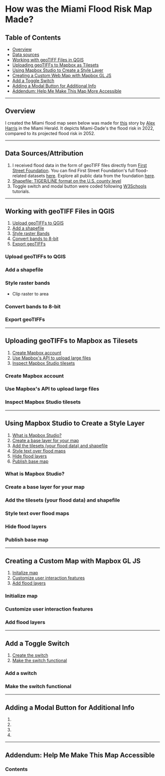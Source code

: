 # How was the Miami Flood Risk Map Made?

## Table of Contents

- [Overview](#overview)
- [Data sources](#data-sources)
- [Working with geoTIFF Files in QGIS](#working-with-geotiff-files-in-qgis)
- [Uploading geoTIFFs to Mapbox as Tilesets](#uploading-geotiffs-to-mapbox-as-tilesets)
- [Using Mapbox Studio to Create a Style Layer](#using-mapbox-studio-to-create-a-style-layer)
- [Creating a Custom Web Map with Mapbox GL JS](#creating-a-custom-map-with-mapbox-gl-js)
- [Add a Toggle Switch](#add-a-toggle-switch)
- [Adding a Modal Button for Additional Info](#adding-a-modal-button-for-additional-info)
- [Addendum: Help Me Make This Map More Accessible](#addendum-help-me-make-this-map-accessible)
---

## Overview  

I created the Miami flood map seen below was made for [this]() story by [Alex Harris]() in the Miami Herald. It depicts Miami-Dade's the flood risk in 2022, compared to its projected flood risk in 2052. 

---

## Data Sources/Attribution

1. I received flood data in the form of geoTIFF files directly from [First Street Foundation](https://firststreet.org/). You can find First Street Foundation's full flood-related datasets [here](https://livingatlas.arcgis.com/en/browse/?q=%22First%20Street%22#d=2&q=%22First%20Street%22&type=layers&srt=name). Explore all public data from the foundation [here](https://firststreet.org/data-access/public-access/).
2. [Shapefile: TIGER/LINE format on the U.S. county level](https://www.census.gov/geographies/mapping-files/time-series/geo/tiger-line-file.html)
3. Toggle switch and modal button were coded following [W3Schools](https://www.w3schools.com/) tutorials. 
---

## Working with geoTIFF Files in QGIS

1. [Upload geoTIFFs to QGIS](#upload-geotiffs-to-qgis)
2. [Add a shapefile](#add-a-shapefile)
3. [Style raster Bands](#style-raster-bands)
4. [Convert bands to 8-bit](#convert-bands-to-8-bit)
5. [Export geoTIFFs](#export-geotiffs)


### **Upload geoTIFFs to QGIS**

### **Add a shapefile**

### **Style raster bands**

- Clip raster to area

### **Convert bands to 8-bit**

### **Export geoTIFFs**


---
## Uploading geoTIFFs to Mapbox as Tilesets

1. [Create Mapbox account](#create-mapbox-account)
2. [Use Mapbox's API to upload large files](#use-mapboxs-api-to-upload-large-files)
3. [Inspect Mapbox Studio tilesets](#inspect-mapbox-studio-tilesets)

### **Create Mapbox account**

### **Use Mapbox's API to upload large files**

### **Inspect Mapbox Studio tilesets**


---

## Using Mapbox Studio to Create a Style Layer

1. [What is Mapbox Studio?](#what-is-mapbox-studio)
2. [Create a base layer for your map](#create-a-base-layer-for-your-map)
3. [Add the tilesets (your flood data) and shapefile](#add-the-tilesets-your-flood-data-and-shapefile)
4. [Style text over flood maps](#style-text-over-flood-maps)
5. [Hide flood layers](#hide-flood-layers)
6. [Publish base map](#publish-base-map)

### **What is Mapbox Studio?**

### **Create a base layer for your map**

### **Add the tilesets (your flood data) and shapefile**

### **Style text over flood maps**

### **Hide flood layers**

### **Publish base map**

---

## Creating a Custom Map with Mapbox GL JS

1. [Initalize map](#initialize-map)
2. [Customize user interaction features](#customize-user-interaction-features)
3. [Add flood layers](#add-flood-layers)


### **Initialize map**

### **Customize user interaction features**

### **Add flood layers**

---

## Add a Toggle Switch
1. [Create the switch](#add-a-switch)
2. [Make the switch functional](#make-the-switch-functional)

### **Add a switch**

### **Make the switch functional**

---
## Adding a Modal Button for Additional Info
1.
2.
3.
4.

---
## Addendum: Help Me Make This Map Accessible

### Contents

 




